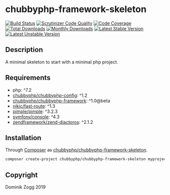 # chubbyphp-framework-skeleton

[![Build Status](https://api.travis-ci.org/chubbyphp/chubbyphp-framework-skeleton.png?branch=master)](https://travis-ci.org/chubbyphp/chubbyphp-framework-skeleton)
[![Scrutinizer Code Quality](https://scrutinizer-ci.com/g/chubbyphp/chubbyphp-framework-skeleton/badges/quality-score.png?b=master)](https://scrutinizer-ci.com/g/chubbyphp/chubbyphp-framework-skeleton/?branch=master)
[![Code Coverage](https://scrutinizer-ci.com/g/chubbyphp/chubbyphp-framework-skeleton/badges/coverage.png?b=master)](https://scrutinizer-ci.com/g/chubbyphp/chubbyphp-framework-skeleton/?branch=master)
[![Total Downloads](https://poser.pugx.org/chubbyphp/chubbyphp-framework-skeleton/downloads.png)](https://packagist.org/packages/chubbyphp/chubbyphp-framework-skeleton)
[![Monthly Downloads](https://poser.pugx.org/chubbyphp/chubbyphp-framework-skeleton/d/monthly)](https://packagist.org/packages/chubbyphp/chubbyphp-framework-skeleton)
[![Latest Stable Version](https://poser.pugx.org/chubbyphp/chubbyphp-framework-skeleton/v/stable.png)](https://packagist.org/packages/chubbyphp/chubbyphp-framework-skeleton)
[![Latest Unstable Version](https://poser.pugx.org/chubbyphp/chubbyphp-framework-skeleton/v/unstable)](https://packagist.org/packages/chubbyphp/chubbyphp-framework-skeleton)

## Description

A minimal skeleton to start with a minimal php project.

## Requirements

 * php: ^7.2
 * [chubbyphp/chubbyphp-config][20]: ^1.2
 * [chubbyphp/chubbyphp-framework][21]: ^1.0@beta
 * [nikic/fast-route][22]: ^1.3
 * [pimple/pimple][23]: ^3.2.3
 * [symfony/console][24]: ^4.3
 * [zendframework/zend-diactoros][25]: ^2.1.2

## Installation

Through [Composer](http://getcomposer.org) as [chubbyphp/chubbyphp-framework-skeleton][10].

```bash
composer create-project chubbyphp/chubbyphp-framework-skeleton myproject "dev-master"
```

## Copyright

Dominik Zogg 2019

[10]: https://travis-ci.org/chubbyphp/chubbyphp-framework-skeleton

[20]: https://packagist.org/packages/chubbyphp/chubbyphp-config
[21]: https://packagist.org/packages/chubbyphp/chubbyphp-framework
[22]: https://packagist.org/packages/nikic/fast-route
[23]: https://packagist.org/packages/pimple/pimple
[24]: https://packagist.org/packages/symfony/console
[25]: https://packagist.org/packages/zendframework/zend-diactoros
